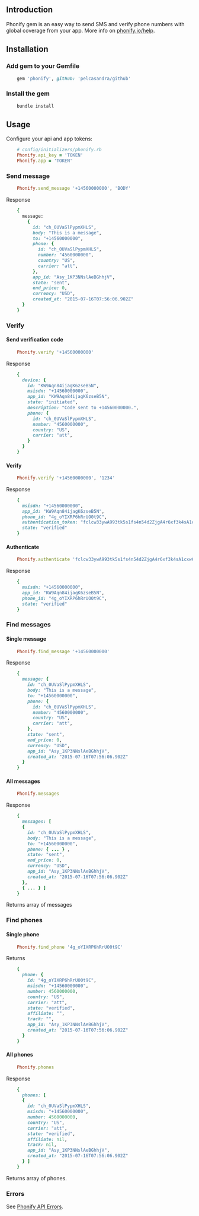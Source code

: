 ## Introduction

Phonify gem is an easy way to send SMS and verify phone numbers with global coverage from your app. More info on [phonify.io/help](http://www.phonify.io/help).

## Installation

### Add gem to your Gemfile

```ruby
    gem 'phonify', github: 'pelcasandra/github'
```

### Install the gem

```ruby
    bundle install
```

## Usage

Configure your api and app tokens:

```ruby    
    # config/initializers/phonify.rb
    Phonify.api_key = 'TOKEN'
    Phonify.app = 'TOKEN'
```    

### Send message

```ruby
    Phonify.send_message '+14560000000', 'BODY'
```

Response

```ruby
    {
      message:
        {
          id: "ch_0UVaSlPypmXHLS",
          body: "This is a message",
          to: "+14560000000",
          phone: {
            id: "ch_0UVaSlPypmXHLS",
            number: "4560000000",
            country: "US",
            carrier: "att",
          },
          app_id: "Asy_1KP3NNslAeBGhhjV",
          state: "sent",
          end_price: 0,
          currency: "USD",
          created_at: "2015-07-16T07:56:06.902Z"
      }
    }
```


### Verify

#### Send verification code

```ruby
    Phonify.verify '+14560000000'
```

Response

```ruby
    {
      device: { 
        id: "KW9Aqn84ijagK6zseB5N",
        msisdn: "+14560000000",
        app_id: "KW9Aqn84ijagK6zseB5N",
        state: "initiated",
        description: "Code sent to +14560000000.",  
        phone: {
          id: "ch_0UVaSlPypmXHLS",
          number: "4560000000",
          country: "US",
          carrier: "att",
        }
      }
    }
```

#### Verify

```ruby
    Phonify.verify '+14560000000', '1234'
```

Response

```ruby
    {
      msisdn: "+14560000000",
      app_id: "KW9Aqn84ijagK6zseB5N",
      phone_id: "4g_oYIXRP6hRrUO0t9C",
      authentication_token: "fclcw33ywA993tk5s1fs4n54d2ZjgA4r6xf3k4sA1cxw6926gckz2Ajxnz6n79Astl4fqbsnms4Adm1",
      state: "verified"
    }
```

#### Authenticate

```ruby
    Phonify.authenticate 'fclcw33ywA993tk5s1fs4n54d2ZjgA4r6xf3k4sA1cxw6926gckz2Ajxnz6n79Astl4fqbsnms4Adm1'
```

Response

```ruby
    {
      msisdn: "+14560000000",
      app_id: "KW9Aqn84ijagK6zseB5N",
      phone_id: "4g_oYIXRP6hRrUO0t9C",
      state: "verified"
    }
```

### Find messages

#### Single message

```ruby
    Phonify.find_message '+14560000000'
```

Response

```ruby
    {
      message: {
        id: "ch_0UVaSlPypmXHLS",
        body: "This is a message",
        to: "+14560000000",
        phone: {
          id: "ch_0UVaSlPypmXHLS",
          number: "4560000000",
          country: "US",
          carrier: "att",
        },
        state: "sent",
        end_price: 0,
        currency: "USD",
        app_id: "Asy_1KP3NNslAeBGhhjV",      
        created_at: "2015-07-16T07:56:06.902Z"
      }
    }
```

#### All messages

```ruby
    Phonify.messages
```

Response

```ruby
    {
      messages: [
      {
        id: "ch_0UVaSlPypmXHLS",
        body: "This is a message",
        to: "+14560000000",
        phone: { ... } ,
        state: "sent",
        end_price: 0,
        currency: "USD",
        app_id: "Asy_1KP3NNslAeBGhhjV",      
        created_at: "2015-07-16T07:56:06.902Z"
      },
      { ... } ]
    }    
```

Returns array of messages

### Find phones

#### Single phone

```ruby
    Phonify.find_phone '4g_oYIXRP6hRrUO0t9C'
```

Returns

```ruby
    { 
      phone: {
        id: "4g_oYIXRP6hRrUO0t9C",
        msisdn: "+14560000000",                              
        number: 4560000000,
        country: "US",
        carrier: "att",
        state: "verified",
        affiliate: "",
        track: "",
        app_id: "Asy_1KP3NNslAeBGhhjV",      
        created_at: "2015-07-16T07:56:06.902Z"
      }
    }
```    

#### All phones

```ruby
    Phonify.phones
```

Response

```ruby
    { 
      phones: [
      {
        id: "ch_0UVaSlPypmXHLS",
        msisdn: "+14560000000",                              
        number: 4560000000,
        country: "US",
        carrier: "att",
        state: "verified",
        affiliate: nil,
        track: nil,
        app_id: "Asy_1KP3NNslAeBGhhjV",      
        created_at: "2015-07-16T07:56:06.902Z"
      } ]
    }   
```    

Returns array of phones.

### Errors

See [Phonify API Errors](http://www.phonify.io/docs/api#errors).
